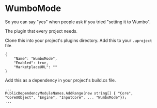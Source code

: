 # WumboMode
So you can say "yes" when people ask if you tried "setting it to Wumbo".

The plugin that every project needs.

Clone this into your project's plugins directory. Add this to your `.uproject` file.

```
{
    "Name": "WumboMode",
    "Enabled": true,
    "MarketplaceURL": ""
}
```

Add this as a dependency in your project's build.cs file.

```
...
PublicDependencyModuleNames.AddRange(new string[] { "Core", "CoreUObject", "Engine", "InputCore", ... "WumboMode"});
...
```
